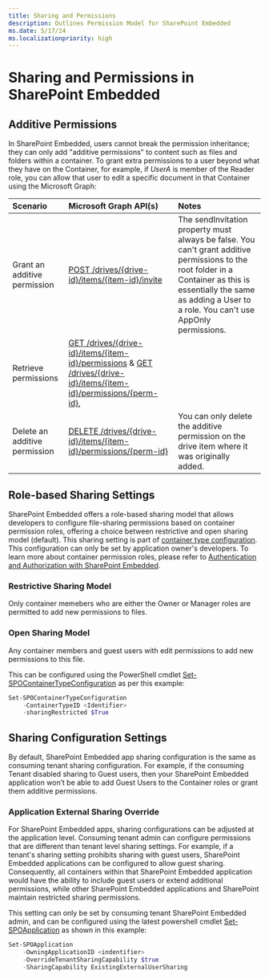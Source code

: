 ```yaml
---
title: Sharing and Permissions
description: Outlines Permission Model for SharePoint Embedded
ms.date: 5/17/24
ms.localizationpriority: high
---
```


# Sharing and Permissions in SharePoint Embedded


## Additive Permissions
In SharePoint Embedded, users cannot break the permission inheritance; they can only add "additive permissions" to content such as files and folders within a container. To grant extra permissions to a user beyond what they have on the Container, for example, if *UserA* is member of the Reader role, you can allow that user to edit a specific document in that Container using the Microsoft Graph: 

|           Scenario            |                                                                           Microsoft Graph API(s)                                                                            |                                                                                                          Notes                                                                                                          |
| :---------------------------- | :-------------------------------------------------------------------------------------------------------------------------------------------------------------------------- | :---------------------------------------------------------------------------------------------------------------------------------------------------------------------------------------------------------------------- |
| Grant an additive permission  | [POST /drives/{drive-id}/items/{item-id}/invite](/graph/api/driveitem-invite)                                                                                               | The sendInvitation property must always be false. You can't grant additive permissions to the root folder in a Container as this is essentially the same as adding a User to a role. You can't use AppOnly permissions. |
| Retrieve permissions          | [GET /drives/{drive-id}/items/{item-id}/permissions](/graph/api/permission-get) & [GET /drives/{drive-id}/items/{item-id}/permissions/{perm-id}](/graph/api/permission-get), |                                                                                                                                                                                                                         |
| Delete an additive permission | [DELETE /drives/{drive-id}/items/{item-id}/permissions/{perm-id}](/graph/api/permission-delete)                                                                             | You can only delete the additive permission on the drive item where it was originally added.                                                                                                                            |


## Role-based Sharing Settings

SharePoint Embedded offers a role-based sharing model that allows developers to configure file-sharing permissions based on container permission roles,  offering a choice between restrictive and open sharing model (default). This sharing setting is part of [container type configuration](../docs/embedded/concepts/app-concepts/containertypes). This configuration can only be set by application owner's developers. To learn more about container permission roles, please refer to [Authentication and Authorization with SharePoint Embedded](../docs/embedded/concepts/app-concepts/auth#user-roles).

### Restrictive Sharing Model

Only container memebers who are either the Owner or Manager roles are permitted to add new permissions to files.

### Open Sharing Model

Any container members and guest users with edit permissions to add new permissions to this file.

This can be configured using the PowerShell cmdlet [Set-SPOContainerTypeConfiguration](/powershell/module/sharepoint-online/set-SPOContainerTypeConfiguration) as per this example:

```powershell
Set-SPOContainerTypeConfiguration
    -ContainerTypeID <Identifier>
    -sharingRestricted $True
```

## Sharing Configuration Settings

By default, SharePoint Embedded app sharing configuration is the same as consuming tenant sharing configuration. For example, if the consuming Tenant disabled sharing to Guest users, then your SharePoint Embedded application won’t be able to add Guest Users to the Container roles or grant them additive permissions.

### Application External Sharing Override

For SharePoint Embedded apps, sharing configurations can be adjusted at the application level. Consuming tenant admin can configure permissions that are different than tenant level sharing settings. For example, if a tenant's sharing setting prohibits sharing with guest users, SharePoint Embedded applications can be configured to allow guest sharing. Consequently, all containers within that SharePoint Embedded application would have the ability to include guest users or extend additional permissions, while other SharePoint Embedded applications and SharePoint maintain restricted sharing permissions.

This setting can only be set by consuming tenant SharePoint Embedded admin, and can be configured using the latest powershell cmdlet [Set-SPOApplication](/powershell/module/sharepoint-online/set-SPOApplication) as shown in this example:

```powershell
Set-SPOApplication 
    -OwningApplicationID <indentifier>
    -OverrideTenantSharingCapability $true
    -SharingCapability ExistingExternalUserSharing
```


